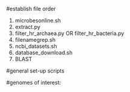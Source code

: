 #establish file order
1) microbesonline.sh
2) extract.py
3) filter_hr_archaea.py OR filter_hr_bacteria.py
4) filenamegrep.sh
5) ncbi_datasets.sh
6) database_download.sh
7) BLAST

#general set-up scripts



#genomes of interest:


